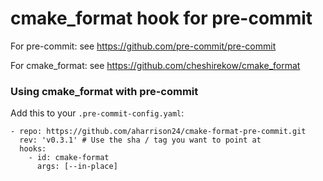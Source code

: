 cmake_format hook for pre-commit
================================

For pre-commit: see https://github.com/pre-commit/pre-commit

For cmake_format: see https://github.com/cheshirekow/cmake_format


### Using cmake_format with pre-commit

Add this to your `.pre-commit-config.yaml`:

    - repo: https://github.com/aharrison24/cmake-format-pre-commit.git
      rev: 'v0.3.1' # Use the sha / tag you want to point at
      hooks:
        - id: cmake-format
          args: [--in-place]
